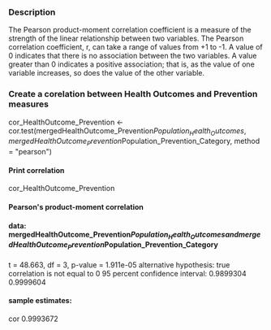 ### Description 

The Pearson product-moment correlation coefficient is a measure of the strength of the linear relationship between two variables.
The Pearson correlation coefficient, r, can take a range of values from +1 to -1. A value of 0 indicates that there is no 
association between the two variables. A value greater than 0 indicates a positive association; that is, as the value of one 
variable increases, so does the value of the other variable.


### Create a corelation between Health Outcomes and Prevention measures
cor_HealthOutcome_Prevention <- cor.test(mergedHealthOutcome_Prevention$Population_Health_Outcomes, 
                                         mergedHealthOutcome_Prevention$Population_Prevention_Category, 
                                         method = "pearson")

#### Print correlation
cor_HealthOutcome_Prevention

#### Pearson's product-moment correlation

#### data:  mergedHealthOutcome_Prevention$Population_Health_Outcomes and mergedHealthOutcome_Prevention$Population_Prevention_Category
 t = 48.663, df = 3, p-value = 1.911e-05
alternative hypothesis: true correlation is not equal to 0
95 percent confidence interval:
0.9899304 0.9999604

#### sample estimates:
cor 
0.9993672 
